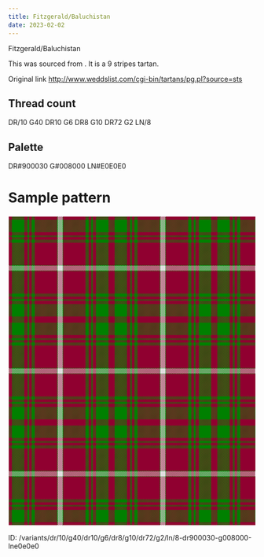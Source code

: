 ```yaml
---
title: Fitzgerald/Baluchistan
date: 2023-02-02
---
```

Fitzgerald/Baluchistan

This was sourced from <no value>.  It is a 9 stripes tartan.

Original link http://www.weddslist.com/cgi-bin/tartans/pg.pl?source=sts

## Thread count
DR/10 G40 DR10 G6 DR8 G10 DR72 G2 LN/8

## Palette
DR#900030 G#008000 LN#E0E0E0

# Sample pattern

![Tartan detail](tartan.png "DR/10 G40 DR10 G6 DR8 G10 DR72 G2 LN/8 tartan")

ID: /variants/dr/10/g40/dr10/g6/dr8/g10/dr72/g2/ln/8-dr900030-g008000-lne0e0e0